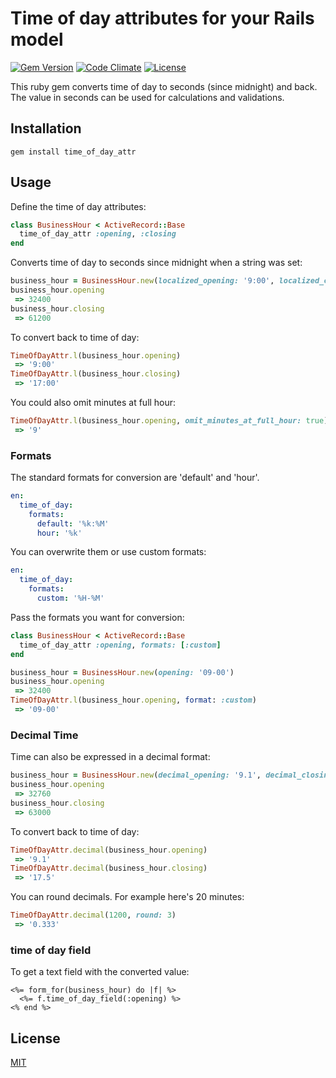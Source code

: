 # Time of day attributes for your Rails model
[![Gem Version](https://badge.fury.io/rb/time_of_day_attr.png)](http://badge.fury.io/rb/time_of_day_attr) [![Code Climate](https://codeclimate.com/github/clemenst/time_of_day_attr.png)](https://codeclimate.com/github/clemenst/time_of_day_attr) [![License](https://img.shields.io/npm/l/express.svg?style=flat)](http://clemenst.mit-license.org)

This ruby gem converts time of day to seconds (since midnight) and back. The value in seconds can be used for calculations and validations.

## Installation

```console
gem install time_of_day_attr
```

## Usage

Define the time of day attributes:
```ruby
class BusinessHour < ActiveRecord::Base
  time_of_day_attr :opening, :closing
end
```

Converts time of day to seconds since midnight when a string was set:
```ruby
business_hour = BusinessHour.new(localized_opening: '9:00', localized_closing: '17:00')
business_hour.opening
 => 32400
business_hour.closing
 => 61200
```

To convert back to time of day:
```ruby
TimeOfDayAttr.l(business_hour.opening)
 => '9:00'
TimeOfDayAttr.l(business_hour.closing)
 => '17:00'
```

You could also omit minutes at full hour:
```ruby
TimeOfDayAttr.l(business_hour.opening, omit_minutes_at_full_hour: true)
 => '9'
```

### Formats

The standard formats for conversion are 'default' and 'hour'.
```yml
en:
  time_of_day:
    formats:
      default: '%k:%M'
      hour: '%k'
```

You can overwrite them or use custom formats:
```yml
en:
  time_of_day:
    formats:
      custom: '%H-%M'
```

Pass the formats you want for conversion:
```ruby
class BusinessHour < ActiveRecord::Base
  time_of_day_attr :opening, formats: [:custom]
end
```

```ruby
business_hour = BusinessHour.new(opening: '09-00')
business_hour.opening
 => 32400
TimeOfDayAttr.l(business_hour.opening, format: :custom)
 => '09-00'
```

### Decimal Time

Time can also be expressed in a decimal format:

```ruby
business_hour = BusinessHour.new(decimal_opening: '9.1', decimal_closing: '17.5')
business_hour.opening
 => 32760
business_hour.closing
 => 63000
```

To convert back to time of day:
```ruby
TimeOfDayAttr.decimal(business_hour.opening)
 => '9.1'
TimeOfDayAttr.decimal(business_hour.closing)
 => '17.5'
```

You can round decimals. For example here's 20 minutes:
```ruby
TimeOfDayAttr.decimal(1200, round: 3)
 => '0.333'
```

### time of day field

To get a text field with the converted value:
```erb
<%= form_for(business_hour) do |f| %>
  <%= f.time_of_day_field(:opening) %>
<% end %>
```

## License

[MIT](http://clemenst.mit-license.org)
